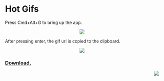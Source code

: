 Hot Gifs
=======

Press Cmd+Alt+G to bring up the app.

<p align="center"><img src="https://cldup.com/sCYVonrdgF.png"></p>

After pressing enter, the gif url is copied to the clipboard. 

<p align="center"><img src="http://media3.giphy.com/media/Xn9jvM3BOuVs4/giphy.gif"></p>

<h3><a href="https://github.com/octalmage/HotGifs/releases/latest/">Download.</a>

<p align="right"><img src="https://cloudup.com/ch-sJ_LRbm6+"></p>
